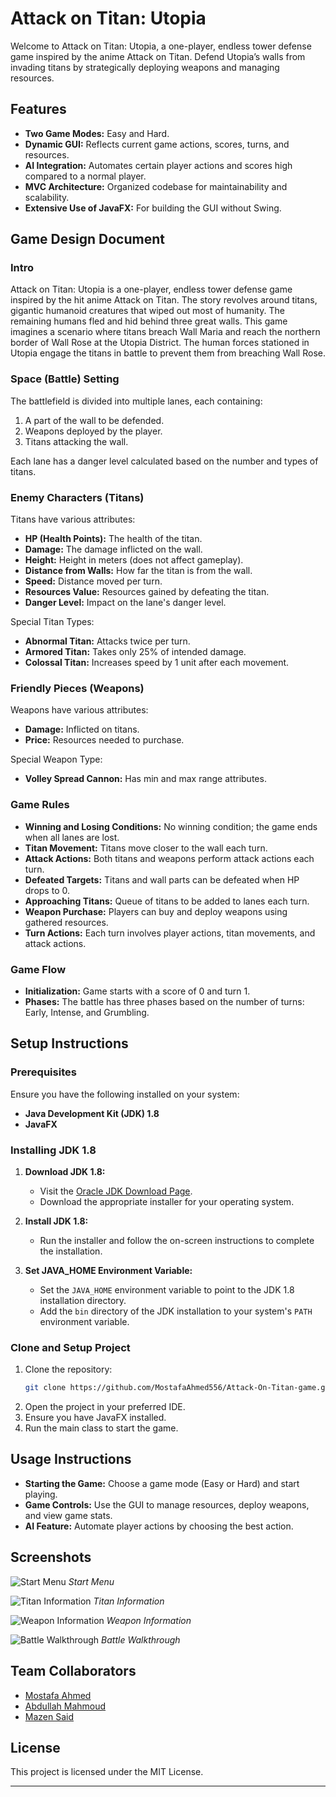 # Attack on Titan: Utopia

Welcome to Attack on Titan: Utopia, a one-player, endless tower defense game inspired by the anime Attack on Titan. Defend Utopia’s walls from invading titans by strategically deploying weapons and managing resources.

## Features

- **Two Game Modes:** Easy and Hard.
- **Dynamic GUI:** Reflects current game actions, scores, turns, and resources.
- **AI Integration:** Automates certain player actions and scores high compared to a normal player.
- **MVC Architecture:** Organized codebase for maintainability and scalability.
- **Extensive Use of JavaFX:** For building the GUI without Swing.

## Game Design Document

### Intro

Attack on Titan: Utopia is a one-player, endless tower defense game inspired by the hit anime Attack on Titan. The story revolves around titans, gigantic humanoid creatures that wiped out most of humanity. The remaining humans fled and hid behind three great walls. This game imagines a scenario where titans breach Wall Maria and reach the northern border of Wall Rose at the Utopia District. The human forces stationed in Utopia engage the titans in battle to prevent them from breaching Wall Rose.

### Space (Battle) Setting

The battlefield is divided into multiple lanes, each containing:
1. A part of the wall to be defended.
2. Weapons deployed by the player.
3. Titans attacking the wall.

Each lane has a danger level calculated based on the number and types of titans.

### Enemy Characters (Titans)

Titans have various attributes:
- **HP (Health Points):** The health of the titan.
- **Damage:** The damage inflicted on the wall.
- **Height:** Height in meters (does not affect gameplay).
- **Distance from Walls:** How far the titan is from the wall.
- **Speed:** Distance moved per turn.
- **Resources Value:** Resources gained by defeating the titan.
- **Danger Level:** Impact on the lane's danger level.

Special Titan Types:
- **Abnormal Titan:** Attacks twice per turn.
- **Armored Titan:** Takes only 25% of intended damage.
- **Colossal Titan:** Increases speed by 1 unit after each movement.

### Friendly Pieces (Weapons)

Weapons have various attributes:
- **Damage:** Inflicted on titans.
- **Price:** Resources needed to purchase.

Special Weapon Type:
- **Volley Spread Cannon:** Has min and max range attributes.

### Game Rules

- **Winning and Losing Conditions:** No winning condition; the game ends when all lanes are lost.
- **Titan Movement:** Titans move closer to the wall each turn.
- **Attack Actions:** Both titans and weapons perform attack actions each turn.
- **Defeated Targets:** Titans and wall parts can be defeated when HP drops to 0.
- **Approaching Titans:** Queue of titans to be added to lanes each turn.
- **Weapon Purchase:** Players can buy and deploy weapons using gathered resources.
- **Turn Actions:** Each turn involves player actions, titan movements, and attack actions.

### Game Flow

- **Initialization:** Game starts with a score of 0 and turn 1.
- **Phases:** The battle has three phases based on the number of turns: Early, Intense, and Grumbling.

## Setup Instructions

### Prerequisites

Ensure you have the following installed on your system:
- **Java Development Kit (JDK) 1.8**
- **JavaFX**

### Installing JDK 1.8

1. **Download JDK 1.8:**
   - Visit the [Oracle JDK Download Page](https://www.oracle.com/java/technologies/javase/javase-jdk8-downloads.html).
   - Download the appropriate installer for your operating system.

2. **Install JDK 1.8:**
   - Run the installer and follow the on-screen instructions to complete the installation.

3. **Set JAVA_HOME Environment Variable:**
   - Set the `JAVA_HOME` environment variable to point to the JDK 1.8 installation directory.
   - Add the `bin` directory of the JDK installation to your system's `PATH` environment variable.

### Clone and Setup Project

1. Clone the repository:
   ```bash
   git clone https://github.com/MostafaAhmed556/Attack-On-Titan-game.git
   ```
2. Open the project in your preferred IDE.
3. Ensure you have JavaFX installed.
4. Run the main class to start the game.

## Usage Instructions

- **Starting the Game:** Choose a game mode (Easy or Hard) and start playing.
- **Game Controls:** Use the GUI to manage resources, deploy weapons, and view game stats.
- **AI Feature:** Automate player actions by choosing the best action.

## Screenshots

![Start Menu](images/Start.png)
*Start Menu*

![Titan Information](images/TitanInfo.png)
*Titan Information*

![Weapon Information](images/WeaponInfo.png)
*Weapon Information*

![Battle Walkthrough](images/Battle.png)
*Battle Walkthrough*

## Team Collaborators

- [Mostafa Ahmed](https://github.com/MostafaAhmed556)
- [Abdullah Mahmoud](https://github.com/Abdullah-Mahmoud557)
- [Mazen Said](https://github.com/Mazensead12345)

## License

This project is licensed under the MIT License.

---
